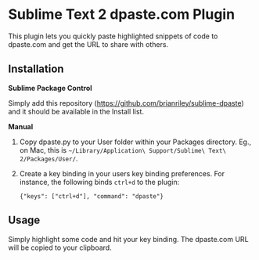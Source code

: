 Sublime Text 2 dpaste.com Plugin
================================

This plugin lets you quickly paste highlighted snippets of code to dpaste.com and get the URL to share with others.

Installation
------------

**Sublime Package Control**

Simply add this repository (https://github.com/brianriley/sublime-dpaste) and it should be available in the Install list.

**Manual**

1. Copy dpaste.py to your User folder within your Packages directory. Eg., on Mac, this is `~/Library/Application\ Support/Sublime\ Text\ 2/Packages/User/`.

2. Create a key binding in your users key binding preferences. For instance, the following binds `ctrl+d` to the plugin:

    `{"keys": ["ctrl+d"], "command": "dpaste"}`

Usage
-----

Simply highlight some code and hit your key binding. The dpaste.com URL will be copied to your clipboard.
